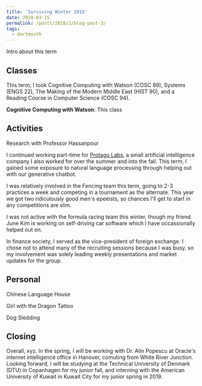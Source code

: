 ```yaml
---
title: 'Surviving Winter 2018'
date: 2018-03-15
permalink: /posts/2018/2/blog-post-3/
tags:
  - dartmouth
---
```


Intro about this term

Classes
------
This term, I took Cognitive Computing with Watson (COSC 89), Systems (ENGS 22), The Making of the Modern Middle East (HIST 90), and a Reading Course in Computer Science (COSC 94). 

**Cognitive Computing with Watson**: This class 



Activities
------
Research with Professor Hassanpour

I continued working part-time for [Protago Labs](http://protagolab.com/), a small artificial intelligence company I also worked for over the summer and into the fall. This term, I gained some exposure to natural language processing through helping out with our generative chatbot. 

I was relatively involved in the Fencing team this term, going to 2-3 practices a week and competing in a tournament as the alternate. This year we got two ridiculously good men's epeeists, so chances I'll get to start in any competitions are slim.

I was not active with the formula racing team this winter, though my friend June Kim is working on self-driving car software which I have occassionally helped out on. 

In finance society, I served as the vice-president of foreign exchange. I chose not to attend many of the recruiting sessions because I was busy, so my involvement was solely leading weekly presentations and market updates for the group. 

Personal
------
Chinese Language House

Girl with the Dragon Tattoo

Dog Sledding



Closing
------
Overall, xyz. In the spring, I will be working with Dr. Alin Popescu at Oracle's internet intelligence office in Hanover, comuting from White River Junction. Looking forward, I will be studying at the Technical University of Denmark (DTU) in Copanhagen for my junior fall, and interning with the American University of Kuwait in Kuwait City for my junior spring in 2019. 




